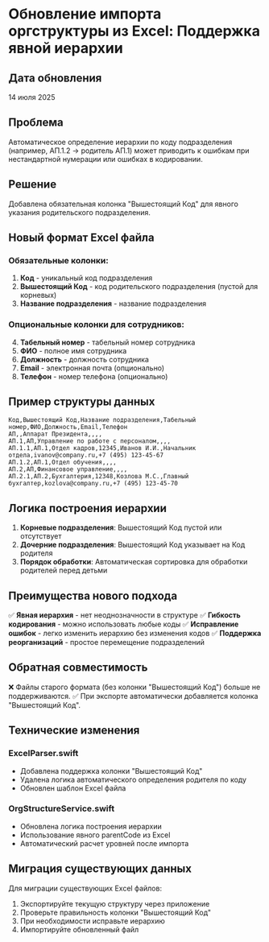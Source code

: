 # Обновление импорта оргструктуры из Excel: Поддержка явной иерархии

## Дата обновления
14 июля 2025

## Проблема
Автоматическое определение иерархии по коду подразделения (например, АП.1.2 → родитель АП.1) может приводить к ошибкам при нестандартной нумерации или ошибках в кодировании.

## Решение
Добавлена обязательная колонка "Вышестоящий Код" для явного указания родительского подразделения.

## Новый формат Excel файла

### Обязательные колонки:
1. **Код** - уникальный код подразделения
2. **Вышестоящий Код** - код родительского подразделения (пустой для корневых)  
3. **Название подразделения** - название подразделения

### Опциональные колонки для сотрудников:
4. **Табельный номер** - табельный номер сотрудника
5. **ФИО** - полное имя сотрудника
6. **Должность** - должность сотрудника
7. **Email** - электронная почта (опционально)
8. **Телефон** - номер телефона (опционально)

## Пример структуры данных

```csv
Код,Вышестоящий Код,Название подразделения,Табельный номер,ФИО,Должность,Email,Телефон
АП,,Аппарат Президента,,,,
АП.1,АП,Управление по работе с персоналом,,,,
АП.1.1,АП.1,Отдел кадров,12345,Иванов И.И.,Начальник отдела,ivanov@company.ru,+7 (495) 123-45-67
АП.1.2,АП.1,Отдел обучения,,,,
АП.2,АП,Финансовое управление,,,,
АП.2.1,АП.2,Бухгалтерия,12348,Козлова М.С.,Главный бухгалтер,kozlova@company.ru,+7 (495) 123-45-70
```

## Логика построения иерархии

1. **Корневые подразделения**: Вышестоящий Код пустой или отсутствует
2. **Дочерние подразделения**: Вышестоящий Код указывает на Код родителя
3. **Порядок обработки**: Автоматическая сортировка для обработки родителей перед детьми

## Преимущества нового подхода

✅ **Явная иерархия** - нет неоднозначности в структуре
✅ **Гибкость кодирования** - можно использовать любые коды
✅ **Исправление ошибок** - легко изменить иерархию без изменения кодов
✅ **Поддержка реорганизаций** - простое перемещение подразделений

## Обратная совместимость

❌ Файлы старого формата (без колонки "Вышестоящий Код") больше не поддерживаются.
✅ При экспорте автоматически добавляется колонка "Вышестоящий Код".

## Технические изменения

### ExcelParser.swift
- Добавлена поддержка колонки "Вышестоящий Код"
- Удалена логика автоматического определения родителя по коду
- Обновлен шаблон Excel файла

### OrgStructureService.swift  
- Обновлена логика построения иерархии
- Использование явного parentCode из Excel
- Автоматический расчет уровней после импорта

## Миграция существующих данных

Для миграции существующих Excel файлов:
1. Экспортируйте текущую структуру через приложение
2. Проверьте правильность колонки "Вышестоящий Код"
3. При необходимости исправьте иерархию
4. Импортируйте обновленный файл 